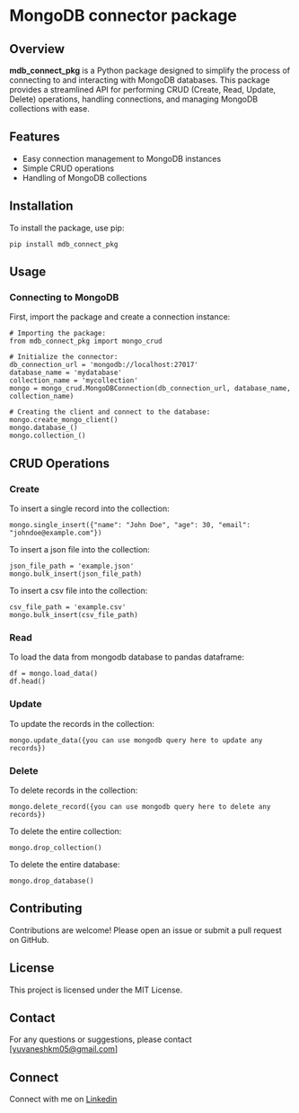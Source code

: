 # MongoDB connector package

## Overview
**mdb_connect_pkg** is a Python package designed to simplify the process of connecting to and interacting with MongoDB databases. This package provides a streamlined API for performing CRUD (Create, Read, Update, Delete) operations, handling connections, and managing MongoDB collections with ease.

## Features
* Easy connection management to MongoDB instances
* Simple CRUD operations
* Handling of MongoDB collections

## Installation
To install the package, use pip:
```
pip install mdb_connect_pkg
```

## Usage
### Connecting to MongoDB
First, import the package and create a connection instance:
```
# Importing the package:
from mdb_connect_pkg import mongo_crud

# Initialize the connector:
db_connection_url = 'mongodb://localhost:27017'
database_name = 'mydatabase'
collection_name = 'mycollection'
mongo = mongo_crud.MongoDBConnection(db_connection_url, database_name, collection_name)

# Creating the client and connect to the database:
mongo.create_mongo_client()
mongo.database_()
mongo.collection_()
```

## CRUD Operations
### Create
To insert a single record into the collection:
```
mongo.single_insert({"name": "John Doe", "age": 30, "email": "johndoe@example.com"})
```
To insert a json file into the collection:
```
json_file_path = 'example.json'
mongo.bulk_insert(json_file_path)
```
To insert a csv file into the collection:
```
csv_file_path = 'example.csv'
mongo.bulk_insert(csv_file_path)
```
### Read
To load the data from mongodb database to pandas dataframe:
```
df = mongo.load_data()
df.head()
```
### Update
To update the records in the collection:
```
mongo.update_data({you can use mongodb query here to update any records})
```
### Delete
To delete records in the collection:
```
mongo.delete_record({you can use mongodb query here to delete any records})
```
To delete the entire collection:
```
mongo.drop_collection()
```
To delete the entire database:
```
mongo.drop_database()
```

## Contributing
Contributions are welcome! Please open an issue or submit a pull request on GitHub.

## License
This project is licensed under the MIT License.

## Contact
For any questions or suggestions, please contact [yuvaneshkm05@gmail.com]

## Connect
Connect with me on [Linkedin](https://www.linkedin.com/in/yuvaneshkm/)
